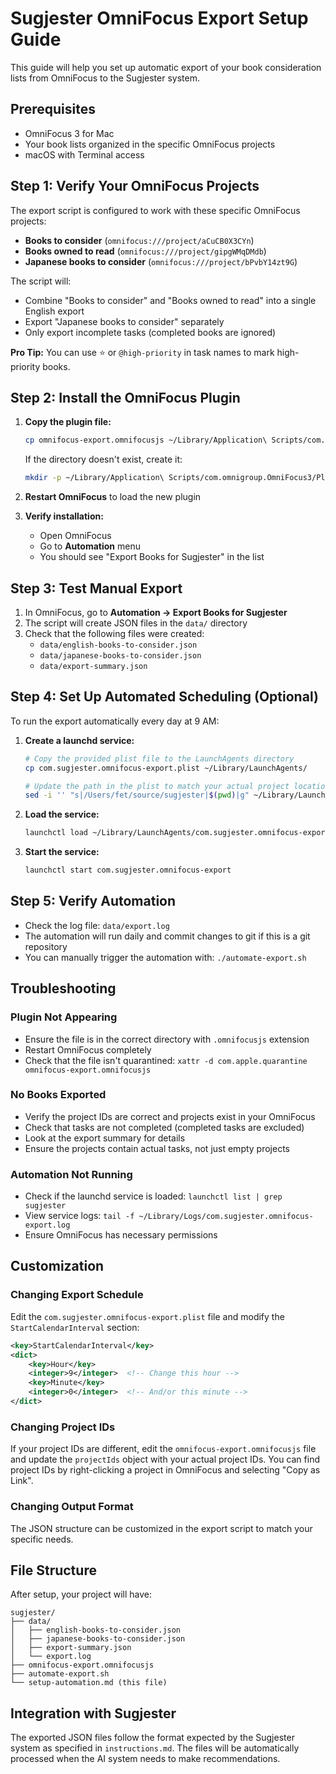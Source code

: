 # Sugjester OmniFocus Export Setup Guide

This guide will help you set up automatic export of your book consideration lists from OmniFocus to the Sugjester system.

## Prerequisites

- OmniFocus 3 for Mac
- Your book lists organized in the specific OmniFocus projects 
- macOS with Terminal access

## Step 1: Verify Your OmniFocus Projects

The export script is configured to work with these specific OmniFocus projects:

- **Books to consider** (`omnifocus:///project/aCuCB0X3CYn`)
- **Books owned to read** (`omnifocus:///project/gipgWMqDMdb`)  
- **Japanese books to consider** (`omnifocus:///project/bPvbY14zt9G`)

The script will:
- Combine "Books to consider" and "Books owned to read" into a single English export
- Export "Japanese books to consider" separately
- Only export incomplete tasks (completed books are ignored)

**Pro Tip:** You can use ⭐️ or `@high-priority` in task names to mark high-priority books.

## Step 2: Install the OmniFocus Plugin

1. **Copy the plugin file:**
   ```bash
   cp omnifocus-export.omnifocusjs ~/Library/Application\ Scripts/com.omnigroup.OmniFocus3/Plug-Ins/
   ```

   If the directory doesn't exist, create it:
   ```bash
   mkdir -p ~/Library/Application\ Scripts/com.omnigroup.OmniFocus3/Plug-Ins/
   ```

2. **Restart OmniFocus** to load the new plugin

3. **Verify installation:**
   - Open OmniFocus
   - Go to **Automation** menu
   - You should see "Export Books for Sugjester" in the list

## Step 3: Test Manual Export

1. In OmniFocus, go to **Automation → Export Books for Sugjester**
2. The script will create JSON files in the `data/` directory
3. Check that the following files were created:
   - `data/english-books-to-consider.json`
   - `data/japanese-books-to-consider.json`
   - `data/export-summary.json`

## Step 4: Set Up Automated Scheduling (Optional)

To run the export automatically every day at 9 AM:

1. **Create a launchd service:**
   ```bash
   # Copy the provided plist file to the LaunchAgents directory
   cp com.sugjester.omnifocus-export.plist ~/Library/LaunchAgents/
   
   # Update the path in the plist to match your actual project location
   sed -i '' "s|/Users/fet/source/sugjester|$(pwd)|g" ~/Library/LaunchAgents/com.sugjester.omnifocus-export.plist
   ```

2. **Load the service:**
   ```bash
   launchctl load ~/Library/LaunchAgents/com.sugjester.omnifocus-export.plist
   ```

3. **Start the service:**
   ```bash
   launchctl start com.sugjester.omnifocus-export
   ```

## Step 5: Verify Automation

- Check the log file: `data/export.log`
- The automation will run daily and commit changes to git if this is a git repository
- You can manually trigger the automation with: `./automate-export.sh`

## Troubleshooting

### Plugin Not Appearing
- Ensure the file is in the correct directory with `.omnifocusjs` extension
- Restart OmniFocus completely
- Check that the file isn't quarantined: `xattr -d com.apple.quarantine omnifocus-export.omnifocusjs`

### No Books Exported
- Verify the project IDs are correct and projects exist in your OmniFocus
- Check that tasks are not completed (completed tasks are excluded)
- Look at the export summary for details
- Ensure the projects contain actual tasks, not just empty projects

### Automation Not Running
- Check if the launchd service is loaded: `launchctl list | grep sugjester`
- View service logs: `tail -f ~/Library/Logs/com.sugjester.omnifocus-export.log`
- Ensure OmniFocus has necessary permissions

## Customization

### Changing Export Schedule
Edit the `com.sugjester.omnifocus-export.plist` file and modify the `StartCalendarInterval` section:

```xml
<key>StartCalendarInterval</key>
<dict>
    <key>Hour</key>
    <integer>9</integer>  <!-- Change this hour -->
    <key>Minute</key>
    <integer>0</integer>  <!-- And/or this minute -->
</dict>
```

### Changing Project IDs
If your project IDs are different, edit the `omnifocus-export.omnifocusjs` file and update the `projectIds` object with your actual project IDs. You can find project IDs by right-clicking a project in OmniFocus and selecting "Copy as Link".

### Changing Output Format
The JSON structure can be customized in the export script to match your specific needs.

## File Structure

After setup, your project will have:
```
sugjester/
├── data/
│   ├── english-books-to-consider.json
│   ├── japanese-books-to-consider.json
│   ├── export-summary.json
│   └── export.log
├── omnifocus-export.omnifocusjs
├── automate-export.sh
└── setup-automation.md (this file)
```

## Integration with Sugjester

The exported JSON files follow the format expected by the Sugjester system as specified in `instructions.md`. The files will be automatically processed when the AI system needs to make recommendations.
